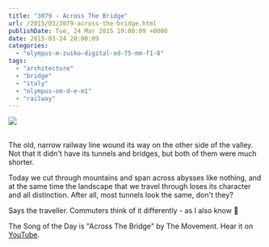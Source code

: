```yaml
---
title: "3079 - Across The Bridge"
url: /2015/03/3079-across-the-bridge.html
publishDate: Tue, 24 Mar 2015 19:00:09 +0000
date: 2015-03-24 20:00:09
categories: 
  - "olympus-m-zuiko-digital-ed-75-mm-f1-8"
tags: 
  - "architecture"
  - "bridge"
  - "italy"
  - "olympus-om-d-e-m1"
  - "railway"
---
```

<div class="container">
<div class="center"><a target="_blank" href="https://d25zfm9zpd7gm5.cloudfront.net/1200x1200/2015/20150314_155055_lr.jpg"><img src="https://d25zfm9zpd7gm5.cloudfront.net/0600x0600/2015/20150314_155055_lr.jpg" /></a></div>
</div>
<br />

The old, narrow railway line wound its way on the other side of the valley. Not that it didn't have its tunnels and bridges, but both of them were much shorter.

<a target="_blank" href="https://d25zfm9zpd7gm5.cloudfront.net/1200x1200/2015/20150314_155442_lr.jpg"><img style="margin: 0pt 10px 0pt 0px; float: left;" src="https://d25zfm9zpd7gm5.cloudfront.net/0150x0150/2015/20150314_155442_lr.jpg" alt="" border="0" /></a> Today we cut through mountains and span across abysses like nothing, and at the same time the landscape that we travel through loses its character and all distinction. After all, most tunnels look the same, don't they?

<a target="_blank" href="https://d25zfm9zpd7gm5.cloudfront.net/1200x1200/2015/20150314_155611_lr.jpg"><img style="margin: 0pt 0px 0pt 10px; float: right;" src="https://d25zfm9zpd7gm5.cloudfront.net/0150x0150/2015/20150314_155611_lr.jpg" alt="" border="0" /></a> Says the traveller. Commuters think of it differently - as I also know 🙂

The Song of the Day is "Across The Bridge" by The Movement. Hear it on <a href="https://www.youtube.com/watch?v=0xmhRkWc_5s" target="_blank">YouTube</a>.
